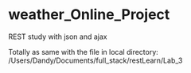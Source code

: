 # weather_Online_Project
REST study with json and ajax

Totally as same with the file in local directory: /Users/Dandy/Documents/full_stack/restLearn/Lab_3
